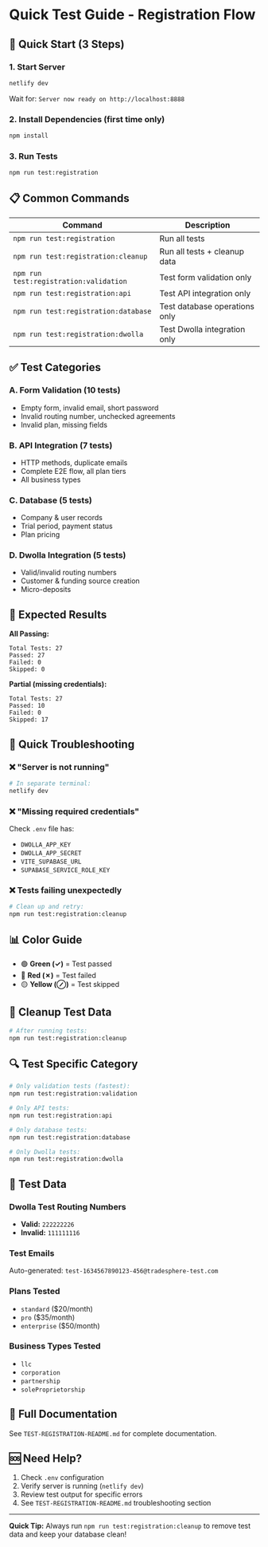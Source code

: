 # Quick Test Guide - Registration Flow

## 🚀 Quick Start (3 Steps)

### 1. Start Server
```bash
netlify dev
```
Wait for: `Server now ready on http://localhost:8888`

### 2. Install Dependencies (first time only)
```bash
npm install
```

### 3. Run Tests
```bash
npm run test:registration
```

## 📋 Common Commands

| Command | Description |
|---------|-------------|
| `npm run test:registration` | Run all tests |
| `npm run test:registration:cleanup` | Run all tests + cleanup data |
| `npm run test:registration:validation` | Test form validation only |
| `npm run test:registration:api` | Test API integration only |
| `npm run test:registration:database` | Test database operations only |
| `npm run test:registration:dwolla` | Test Dwolla integration only |

## ✅ Test Categories

### A. Form Validation (10 tests)
- Empty form, invalid email, short password
- Invalid routing number, unchecked agreements
- Invalid plan, missing fields

### B. API Integration (7 tests)
- HTTP methods, duplicate emails
- Complete E2E flow, all plan tiers
- All business types

### C. Database (5 tests)
- Company & user records
- Trial period, payment status
- Plan pricing

### D. Dwolla Integration (5 tests)
- Valid/invalid routing numbers
- Customer & funding source creation
- Micro-deposits

## 🎯 Expected Results

**All Passing:**
```
Total Tests: 27
Passed: 27
Failed: 0
Skipped: 0
```

**Partial (missing credentials):**
```
Total Tests: 27
Passed: 10
Failed: 0
Skipped: 17
```

## 🔧 Quick Troubleshooting

### ❌ "Server is not running"
```bash
# In separate terminal:
netlify dev
```

### ❌ "Missing required credentials"
Check `.env` file has:
- `DWOLLA_APP_KEY`
- `DWOLLA_APP_SECRET`
- `VITE_SUPABASE_URL`
- `SUPABASE_SERVICE_ROLE_KEY`

### ❌ Tests failing unexpectedly
```bash
# Clean up and retry:
npm run test:registration:cleanup
```

## 📊 Color Guide

- 🟢 **Green (✓)** = Test passed
- 🔴 **Red (✗)** = Test failed
- 🟡 **Yellow (⊘)** = Test skipped

## 🧹 Cleanup Test Data

```bash
# After running tests:
npm run test:registration:cleanup
```

## 🔍 Test Specific Category

```bash
# Only validation tests (fastest):
npm run test:registration:validation

# Only API tests:
npm run test:registration:api

# Only database tests:
npm run test:registration:database

# Only Dwolla tests:
npm run test:registration:dwolla
```

## 📝 Test Data

### Dwolla Test Routing Numbers
- **Valid:** `222222226`
- **Invalid:** `111111116`

### Test Emails
Auto-generated: `test-1634567890123-456@tradesphere-test.com`

### Plans Tested
- `standard` ($20/month)
- `pro` ($35/month)
- `enterprise` ($50/month)

### Business Types Tested
- `llc`
- `corporation`
- `partnership`
- `soleProprietorship`

## 📖 Full Documentation

See `TEST-REGISTRATION-README.md` for complete documentation.

## 🆘 Need Help?

1. Check `.env` configuration
2. Verify server is running (`netlify dev`)
3. Review test output for specific errors
4. See `TEST-REGISTRATION-README.md` troubleshooting section

---

**Quick Tip:** Always run `npm run test:registration:cleanup` to remove test data and keep your database clean!
